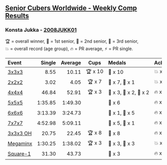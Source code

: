 <style>table {white-space: nowrap;}</style>

## [Senior Cubers Worldwide - Weekly Comp Results](/scw-comp/results/)
### Konsta Jukka - [2008JUKK01](https://www.worldcubeassociation.org/persons/2008JUKK01)

<span style="white-space: nowrap;">🏆 = overall winner</span>, <span style="white-space: nowrap;">🥇 = 1st senior</span>, <span style="white-space: nowrap;">🥈 = 2nd senior</span>, <span style="white-space: nowrap;">🥉 = 3rd senior</span>, <span style="white-space: nowrap;">💥 = overall record (age group)</span>, <span style="white-space: nowrap;">🔥 = PR average</span>, <span style="white-space: nowrap;">⚡ = PR single</span>.

| Event | Single | Average | Cups | Medals | Achievements|
| :-- | --: | --: | :--: | :-- | :-- |
| [3x3x3](333.md) | 8.55 | 10.11 | 🏆 x 10 | 🥇 x 10 | 💥 x 4, 🔥 x 3, ⚡ x 4 |
| [2x2x2](222.md) | 3.02 | 4.05 | 🏆 x 7 | 🥇 x 7, 🥈 x 1 | 💥 x 3, 🔥 x 3, ⚡ x 1 |
| [4x4x4](444.md) | 46.84 | 52.91 | 🏆 x 3 | 🥇 x 3, 🥈 x 2, 🥉 x 2 | 🔥 x 5, ⚡ x 5 |
| [5x5x5](555.md) | 1:35.85 | 1:49.30 |  | 🥈 x 6 | 🔥 x 3, ⚡ x 3 |
| [6x6x6](666.md) | 3:13.39 | 3:24.73 |  | 🥇 x 1, 🥈 x 5 | 🔥 x 4, ⚡ x 4 |
| [7x7x7](777.md) | 4:52.98 | 5:09.11 |  | 🥈 x 5, 🥉 x 1 | 🔥 x 4, ⚡ x 4 |
| [3x3x3 OH](333oh.md) | 20.75 | 22.45 | 🏆 x 8 | 🥇 x 8 | 🔥 x 3, ⚡ x 2 |
| [Megaminx](minx.md) | 1:30.25 | 1:38.02 | 🏆 x 3 | 🥇 x 3, 🥈 x 3 | 💥 x 1, 🔥 x 2, ⚡ x 1 |
| [Square-1](sq1.md) | 31.30 | 43.73 |  | 🥉 x 3 | 🔥 x 2, ⚡ x 2 |

<!-- Global site tag (gtag.js) - Google Analytics -->
<script async src="https://www.googletagmanager.com/gtag/js?id=UA-86348435-3"></script>
<script>window.dataLayer = window.dataLayer || []; function gtag() {dataLayer.push(arguments);} gtag('js', new Date()); gtag('config', 'UA-86348435-3');</script>
